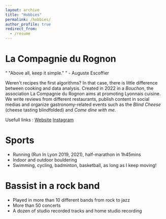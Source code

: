 ```yaml
---
layout: archive
title: "Hobbies"
permalink: /hobbies/
author_profile: true
redirect_from:
  - /resume
---
```


La Compagnie du Rognon
======

<q> "Above all, keep it simple." </q> - Auguste Escoffier

Weren't recipes the first algorithms? In that case, there is little difference between cooking and data analysis. Created in 2022 in a *Bouchon*, the association La Compagnie du Rognon aims at promoting Lyonnais cuisine. We write reviews from different restaurants, publish content in social medias and 
organize gastronomy-related events such as the *Blind Cheese* (cheese tasting blindfolded) and *Come dine with me*. 

Usefull links : [Website](https://compagnie-du-rognon.fr/) [Instagram](https://www.instagram.com/compagniedurognon/)

Sports
======
* Running (Run In Lyon 2019, 2021), half-marathon in 1h45mins
* Indoor and outdoor bouldering
* Swimming, cycling, badminton, basketball, as long as I keep moving!

Bassist in a rock band
======
* Played in more than 10 different bands from rock to jazz
* More than 50 concerts
* A dozen of studio recorded tracks and home studio recording
